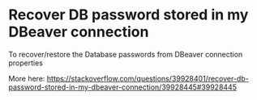 # Recover DB password stored in my DBeaver connection

To recover/restore the Database passwords from DBeaver connection properties

More here:
https://stackoverflow.com/questions/39928401/recover-db-password-stored-in-my-dbeaver-connection/39928445#39928445
